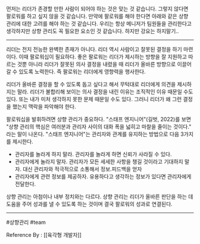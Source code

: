 
먼저는 리더가 존경할 만한 사람이 되어야 하는 것은 맞는 것 같습니다. 그렇지 않다면 팔로워를 하고 싶지 않을 것 같습니다. 만약에 팔로워를 해야 한다면 아래와 같은 상향 관리에 대한 고려를 해야 하는 것 같습니다. 우리는 항상 메니저가 팀원들을 관리한다고 생각하지만 상향 관리도 꼭 필요한 요소인 것 같습니다. 하지만 강요는 하지말기..

----

리더는 전지 전능한 완벽한 존재가 아니다. 리더 역시 사람이고 잘못된 결정을 하기 마련이다. 이때 팔로워십이 필요하다. 좋은 팔로워는 리더가 제시하는 방향을 잘 지원하고 따르는 것뿐 아니라 리더가 잘못된 의사 결정을 내렸을 때 리더가 올바른 방향으로 이끌어갈 수 있도록 노력한다. 즉 팔로워는 리더에게 영향력을 행사한다.

리더가 올바른 결정을 할 수 있도록 돕고 싶다고 해서 무턱대로 리더에게 의견을 제시하지는 말라. 리더가 불합리해 보이는 의사 결정을 내린 이유는 조직적인 이유 때문일 수도 있다. 또는 내가 미처 생각하지 못한 문제 때문일 수도 있다. 그러니 리더가 왜 그런 결정을 했는지 맥락을 파악해야 한다. 

팔로워십을 발휘하려면 상향 관리가 중요하다. "스태프 엔지니어"(길벗, 2022)를 보면 "상향 관리의 핵심은 여러분과 관리자 사이의 대화 폭을 넓히고 마찰을 줄이는 것이다." 라는 말이 나온다. "스태프 엔지니어"는 관리자와 관계를 유지하는 방법으로 다음 3가지를 제시한다. 

- 관리자를 놀라게 하지 말라. 관리자를 놀라게 하면 신뢰가 사라질 수 있다.
- 관리자에게 놀라지 말자. 관리자가 모든 세세한 사항을 챙길 것이라고 기대하지 말자. 대신 관리자와 적극적으로 소통해서 정보.피드백을 얻자
- 관리자에게 관련 정보를 제공하자. 유용하다고 생각하는 정보가 있다면 관리자에게 전달한다.

상향 관리는 아첨이나 내부 정치와는 다르다. 상향 관리는 리더가 올바른 판단을 하는 데 도움을 주어 성과를 낼 수 있도록 하는 것이며 결국 팔로워의 성과로 연결된다.

----
#상향관리 #team

Reference By : [[육각형 개발자]]